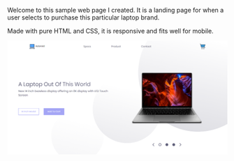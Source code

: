 Welcome to this sample web page I created. It is a landing page for when a user selects to purchase this particular laptop brand.

Made with pure HTML and CSS, it is responsive and fits well for mobile.

![Landing Page](/LaptopPurchasePage/img/screenshot.png)
